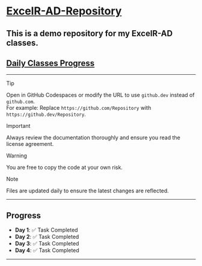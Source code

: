 # <u>ExcelR-AD-Repository</u>
## This is a demo repository for my ExcelR-AD classes.
## [Daily Classes Progress](#daily-classes-progress)

---

> [!TIP]  
> Open in GitHub Codespaces or modify the URL to use `github.dev` instead of `github.com`.  
> For example: Replace `https://github.com/Repository` with `https://github.dev/Repository`.

> [!IMPORTANT]  
> Always review the documentation thoroughly and ensure you read the license agreement.

> [!WARNING]  
> You are free to copy the code at your own risk.

> [!NOTE]  
> Files are updated daily to ensure the latest changes are reflected.

---

## <a id="daily-classes-progress"></a>Progress

- **Day 1**: ✅ Task Completed  
- **Day 2**: ✅ Task Completed  
- **Day 3**: ✅ Task Completed  
- **Day 4**: ✅ Task Completed  

---